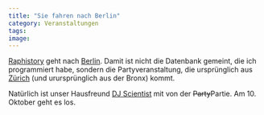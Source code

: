 ```yaml
---
title: "Sie fahren nach Berlin"
category: Veranstaltungen
tags: 
image: 
---
```


[Raphistory](http://www.raphistory.net/) geht nach [Berlin](http://www.myspace.com/raphistoryberlin). Damit ist nicht die Datenbank gemeint, die ich programmiert habe, sondern die Partyveranstaltung, die ursprünglich aus [Zürich](http://zoo.glashaus.ch/prequel/) (und urursprünglich aus der Bronx) kommt.  

  

Natürlich ist unser Hausfreund [DJ Scientist](http://www.myspace.com/djscientist) mit von der ~~Party~~Partie. Am 10. Oktober geht es los.